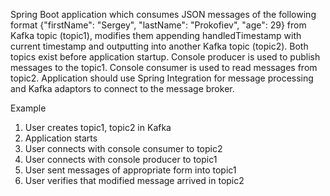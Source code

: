Spring Boot application which consumes JSON messages of the following format 
{"firstName": "Sergey", "lastName": "Prokofiev", "age": 29} 
from Kafka topic (topic1), modifies them appending handledTimestamp with current timestamp and outputting into another Kafka topic (topic2). Both topics exist before application startup. Console producer is used to publish messages to the topic1. Console consumer is used to read messages from topic2. Application should use Spring Integration for message processing and Kafka adaptors to connect to the message broker.

Example 
1. User creates topic1, topic2 in Kafka
2. Application starts
3. User connects with console consumer to topic2
4. User connects with console producer to topic1
5. User sent messages of appropriate form into topic1
6. User verifies that modified message arrived in topic2
